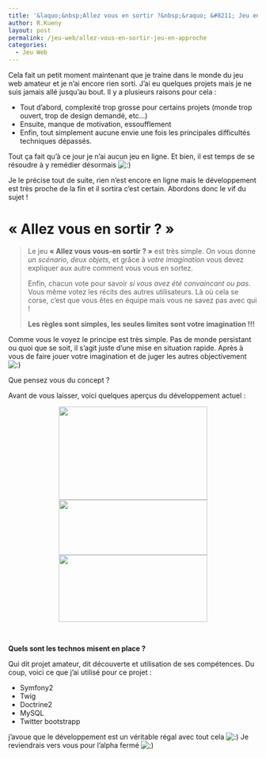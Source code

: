 ```yaml
---
title: '&laquo;&nbsp;Allez vous en sortir ?&nbsp;&raquo; &#8211; Jeu en approche'
author: R.Kueny
layout: post
permalink: /jeu-web/allez-vous-en-sortir-jeu-en-approche
categories:
  - Jeu Web
---
```

Cela fait un petit moment maintenant que je traine dans le monde du jeu web amateur et je n&rsquo;ai encore rien sorti. J&rsquo;ai eu quelques projets mais je ne suis jamais allé jusqu&rsquo;au bout. Il y a plusieurs raisons pour cela :

  * Tout d&rsquo;abord, complexité trop grosse pour certains projets (monde trop ouvert, trop de design demandé, etc&#8230;)
  * Ensuite, manque de motivation, essoufflement
  * Enfin, tout simplement aucune envie une fois les principales difficultés techniques dépassés.

Tout ça fait qu&rsquo;à ce jour je n&rsquo;ai aucun jeu en ligne. Et bien, il est temps de se résoudre à y remédier désormais <img src="http://rkueny.fr/wp-includes/images/smilies/icon_smile.gif" alt=":)" class="wp-smiley" />

Je le précise tout de suite, rien n&rsquo;est encore en ligne mais le développement est très proche de la fin et il sortira c&rsquo;est certain. Abordons donc le vif du sujet !<!--more-->

# &laquo;&nbsp;Allez vous en sortir ?&nbsp;&raquo;

> <p style="text-align: left;">
>   Le jeu <strong>&laquo;&nbsp;Allez vous vous-en sortir ?&nbsp;&raquo;</strong> est très simple. On vous donne <em>un scénario</em>, <em>deux objets</em>, et grâce à <em>votre imagination</em> vous devez expliquer aux autre comment vous vous en sortez.
> </p>
> 
> Enfin, chacun vote pour savoir *si vous avez été convaincant ou pas*. Vous même votez les récits des autres utilisateurs. Là où cela se corse, c&rsquo;est que vous êtes en équipe mais vous ne savez pas avec qui !
> 
> **Les règles sont simples, les seules limites sont votre imagination !!!**

Comme vous le voyez le principe est très simple. Pas de monde persistant ou quoi que se soit, il s&rsquo;agit juste d&rsquo;une mise en situation rapide. Après à vous de faire jouer votre imagination et de juger les autres objectivement <img src="http://rkueny.fr/wp-includes/images/smilies/icon_smile.gif" alt=":)" class="wp-smiley" />

Que pensez vous du concept ?

Avant de vous laisser, voici quelques aperçus du développement actuel :

<p style="text-align: center;">
  <a href="http://rkueny.fr/wp-content/uploads/2012/03/big.png" rel="lightbox[1465]"><img class="size-medium wp-image-1467" title="big" src="http://rkueny.fr/wp-content/uploads/2012/03/big-300x188.png" alt="" width="300" height="188" /></a><br /> <a href="http://rkueny.fr/wp-content/uploads/2012/03/little2.png" rel="lightbox[1465]"></a><a href="http://rkueny.fr/wp-content/uploads/2012/03/little2.png" rel="lightbox[1465]"><img class="aligncenter size-medium wp-image-1469" title="little2" src="http://rkueny.fr/wp-content/uploads/2012/03/little2-300x111.png" alt="" width="300" height="111" /></a><br /> <a href="http://rkueny.fr/wp-content/uploads/2012/03/little1.png" rel="lightbox[1465]"><img class="size-medium wp-image-1468 " title="little1" src="http://rkueny.fr/wp-content/uploads/2012/03/little1-300x135.png" alt="" width="300" height="135" /></a>
</p>

<p style="text-align: center;">
  &nbsp;
</p>

<p style="text-align: left;">
  <strong>Quels sont les technos misent en place ?</strong>
</p>

Qui dit projet amateur, dit découverte et utilisation de ses compétences. Du coup, voici ce que j&rsquo;ai utilisé pour ce projet :

  * Symfony2
  * Twig
  * Doctrine2
  * MySQL
  * Twitter bootstrapp

j&rsquo;avoue que le développement est un véritable régal avec tout cela <img src="http://rkueny.fr/wp-includes/images/smilies/icon_smile.gif" alt=":)" class="wp-smiley" /> Je reviendrais vers vous pour l&rsquo;alpha fermé <img src="http://rkueny.fr/wp-includes/images/smilies/icon_wink.gif" alt=";)" class="wp-smiley" />